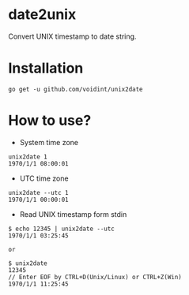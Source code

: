# date2unix
Convert UNIX timestamp to date string.

# Installation
```
go get -u github.com/voidint/unix2date
```

# How to use?
- System time zone
```
unix2date 1
1970/1/1 08:00:01
```

- UTC time zone
```
unix2date --utc 1
1970/1/1 00:00:01
```


- Read UNIX timestamp form stdin
```
$ echo 12345 | unix2date --utc
1970/1/1 03:25:45

or 

$ unix2date
12345
// Enter EOF by CTRL+D(Unix/Linux) or CTRL+Z(Win)
1970/1/1 11:25:45
```




